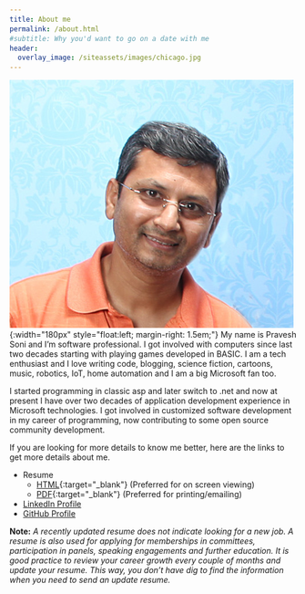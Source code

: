 ```yaml
---
title: About me
permalink: /about.html
#subtitle: Why you'd want to go on a date with me
header:
  overlay_image: /siteassets/images/chicago.jpg
---
```


![Pravesh Soni](/siteassets/images/pravesh.png){:width="180px" style="float:left; margin-right: 1.5em;"} My name is Pravesh Soni and I’m software professional. I got involved with computers since last two decades starting with playing games developed in BASIC. I am a tech enthusiast and I love writing code, blogging, science fiction, cartoons, music, robotics, IoT, home automation and I am a big Microsoft fan too.

I started programming in classic asp and later switch to .net and now at present I have over two decades of application development experience in Microsoft technologies. I got involved in customized software development in my career of programming, now contributing to some open source community development.

If you are looking for more details to know me better, here are the links to get more details about me.

- Resume
    - [HTML](/resume.html){:target="_blank"} (Preferred for on screen viewing)
    - [PDF](/siteassets/docs/resume.pdf){:target="_blank"} (Preferred for printing/emailing)
- [LinkedIn Profile](https://www.linkedin.com/in/pjsoni)
- [GitHub Profile](https://github.com/pjsoni)

**Note:** _A recently updated resume does not indicate looking for a new job. A resume is also used for applying for memberships in committees, participation in panels, speaking engagements and further education. It is good practice to review your career growth every couple of months and update your resume. This way, you don’t have dig to find the information when you need to send an update resume._
